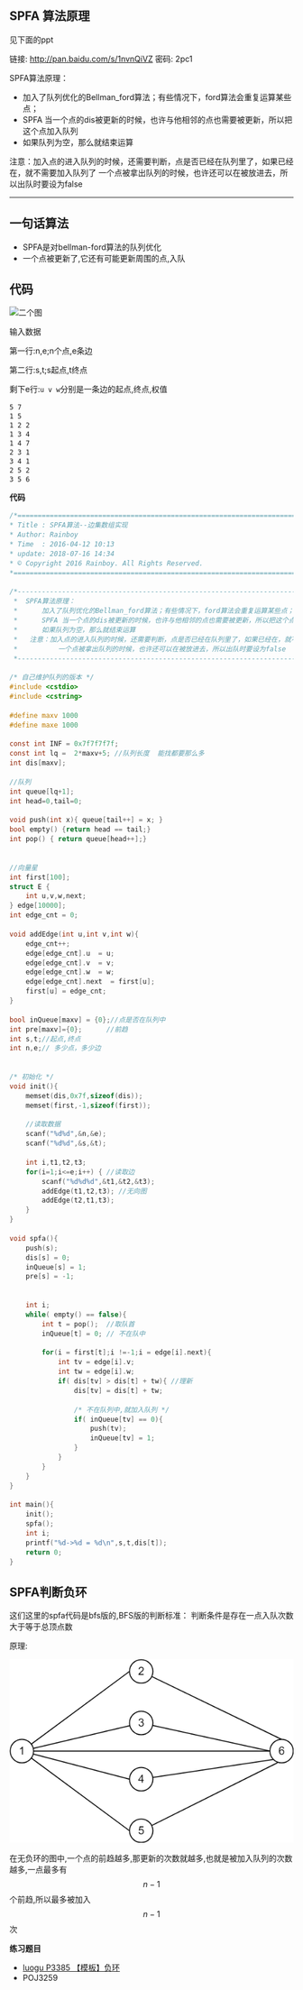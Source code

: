 

## SPFA 算法原理

见下面的ppt


链接: http://pan.baidu.com/s/1nvnQiVZ 密码: 2pc1



SPFA算法原理：

 - 加入了队列优化的Bellman_ford算法；有些情况下，ford算法会重复运算某些点；
 - SPFA 当一个点的dis被更新的时候，也许与他相邻的点也需要被更新，所以把这个点加入队列
 - 如果队列为空，那么就结束运算

注意：加入点的进入队列的时候，还需要判断，点是否已经在队列里了，如果已经在，就不需要加入队列了
一个点被拿出队列的时候，也许还可以在被放进去，所以出队时要设为false


----------------------------

## 一句话算法

 - SPFA是对bellman-ford算法的队列优化
 - 一个点被更新了,它还有可能更新周围的点,入队



## 代码


![二个图](/book/images/二个图.png)

输入数据

第一行:n,e;n个点,e条边

第二行:s,t;s起点,t终点

剩下e行:`u v w`分别是一条边的起点,终点,权值

```
5 7
1 5
1 2 2
1 3 4
1 4 7
2 3 1
3 4 1
2 5 2
3 5 6
```

**代码**

```c
/*============================================================================
* Title : SPFA算法--边集数组实现
* Author: Rainboy
* Time  : 2016-04-12 10:13
* update: 2018-07-16 14:34
* © Copyright 2016 Rainboy. All Rights Reserved.
*=============================================================================*/

/*-----------------------------------------------------------------------------
 *  SPFA算法原理：
 *      加入了队列优化的Bellman_ford算法；有些情况下，ford算法会重复运算某些点；
 *      SPFA 当一个点的dis被更新的时候，也许与他相邻的点也需要被更新，所以把这个点加入队列
 *      如果队列为空，那么就结束运算
 *   注意：加入点的进入队列的时候，还需要判断，点是否已经在队列里了，如果已经在，就不需要加入队列了
 *          一个点被拿出队列的时候，也许还可以在被放进去，所以出队时要设为false
 *-----------------------------------------------------------------------------*/

/* 自己维护队列的版本 */
#include <cstdio>
#include <cstring>

#define maxv 1000
#define maxe 1000

const int INF = 0x7f7f7f7f;
const int lq =  2*maxv+5; //队列长度  能找都要那么多
int dis[maxv];

//队列
int queue[lq+1];
int head=0,tail=0;

void push(int x){ queue[tail++] = x; }
bool empty() {return head == tail;}
int pop() { return queue[head++];}


//向量星
int first[100];
struct E {
    int u,v,w,next;
} edge[10000];
int edge_cnt = 0;

void addEdge(int u,int v,int w){
    edge_cnt++;
    edge[edge_cnt].u  = u;
    edge[edge_cnt].v  = v;
    edge[edge_cnt].w  = w;
    edge[edge_cnt].next  = first[u];
    first[u] = edge_cnt;
}

bool inQueue[maxv] = {0};//点是否在队列中
int pre[maxv]={0};      //前趋
int s,t;//起点,终点
int n,e;// 多少点，多少边


/* 初始化 */
void init(){
    memset(dis,0x7f,sizeof(dis));
    memset(first,-1,sizeof(first));

    //读取数据
    scanf("%d%d",&n,&e);
    scanf("%d%d",&s,&t);

    int i,t1,t2,t3;
    for(i=1;i<=e;i++) { //读取边
        scanf("%d%d%d",&t1,&t2,&t3);
        addEdge(t1,t2,t3); //无向图
        addEdge(t2,t1,t3);
    }
}

void spfa(){
    push(s);
    dis[s] = 0;
    inQueue[s] = 1;
    pre[s] = -1;


    int i;
    while( empty() == false){
        int t = pop();  //取队首
        inQueue[t] = 0; // 不在队中

        for(i = first[t];i !=-1;i = edge[i].next){
            int tv = edge[i].v;
            int tw = edge[i].w;
            if( dis[tv] > dis[t] + tw){ //理新
                dis[tv] = dis[t] + tw;
    
                /* 不在队列中,就加入队列 */
                if( inQueue[tv] == 0){
                    push(tv);
                    inQueue[tv] = 1;
                }
            }
        }
    }
}

int main(){
    init();
    spfa();
    int i;
    printf("%d->%d = %d\n",s,t,dis[t]);
    return 0;
}

```

## SPFA判断负环

这们这里的spfa代码是bfs版的,BFS版的判断标准： 判断条件是存在一点入队次数大于等于总顶点数

原理:

![spfa](./spfa负环1.png)

在无负环的图中,一个点的前趋越多,那更新的次数就越多,也就是被加入队列的次数越多,一点最多有$$n-1$$个前趋,所以最多被加入$$n-1$$次

**练习题目**

 - [luogu P3385 【模板】负环](https://www.luogu.org/problemnew/show/P3385)
 - POJ3259
